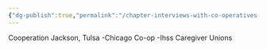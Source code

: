 ```yaml
---
{"dg-publish":true,"permalink":"/chapter-interviews-with-co-operatives-and-organizers/","tags":["gardenEntry"]}
---
```



Cooperation Jackson, Tulsa
-Chicago Co-op
-Ihss Caregiver Unions
